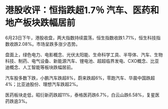 

# 港股收评：恒指跌超1.7％ 汽车、医药和地产板块跌幅居前

6月23日下午，港股收盘，两大指数持续震荡，恒生指数收跌1.71%，恒生科技指数收跌2.08%。市场呈跌多涨少态势。

盘面上，绿色电力、电影概念、光伏太阳能、生命科学工具、半导体、汽车、生物科技、制药、电气设备、新能源汽车、锂电池、超超临界发电、CXO概念、比亚迪概念、人工智能等板块跌幅居前。

汽车股多数下跌，小鹏汽车跌超8%，蔚来跌超6%，零跑汽车、华晨中国跌超4%；比亚迪股份、理想汽车跌超2%。

医药板块走低，昭衍新药跌超11%，泰格医药跌6.7%，白云山跌6.58%，复星医药跌逾3%。

